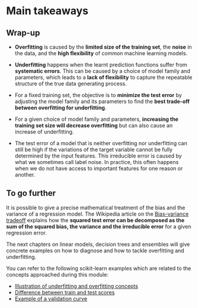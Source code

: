 # Main takeaways

## Wrap-up

- **Overfitting** is caused by the **limited size of the training set**, the
  **noise** in the data, and the **high flexibility** of common machine learning
  models.

- **Underfitting** happens when the learnt prediction functions suffer from
  **systematic errors**. This can be caused by a choice of model family and
  parameters, which leads to a **lack of flexibility** to capture the repeatable
  structure of the true data generating process.

- For a fixed training set, the objective is to **minimize the test error** by
  adjusting the model family and its parameters to find the
  **best trade-off between overfitting for underfitting**.

- For a given choice of model family and parameters, **increasing the
  training set size will decrease overfitting** but can also cause an increase
  of underfitting.

- The test error of a model that is neither overfitting nor underfitting can
  still be high if the variations of the target variable cannot be fully
  determined by the input features. This irreducible error is caused by what we
  sometimes call label noise. In practice, this often happens when we do not
  have access to important features for one reason or another.

## To go further

It is possible to give a precise mathematical treatment of the bias and the
variance of a regression model. The Wikipedia article on the [Bias-variance
tradeoff](https://en.wikipedia.org/wiki/Bias%E2%80%93variance_tradeoff) explains
how the **squared test error can be decomposed as the sum of the squared bias,
the variance and the irreducible error** for a given regression error.

The next chapters on linear models, decision trees and ensembles will give
concrete examples on how to diagnose and how to tackle overfitting and
underfitting.

You can refer to the following scikit-learn examples which are related to
the concepts approached during this module:

- [Illustration of underfitting and overfitting concepts](https://scikit-learn.org/stable/auto_examples/model_selection/plot_underfitting_overfitting.html#sphx-glr-auto-examples-model-selection-plot-underfitting-overfitting-py)
- [Difference between train and test scores](https://scikit-learn.org/stable/auto_examples/model_selection/plot_train_error_vs_test_error.html#sphx-glr-auto-examples-model-selection-plot-train-error-vs-test-error-py)
- [Example of a validation curve](https://scikit-learn.org/stable/auto_examples/model_selection/plot_validation_curve.html#sphx-glr-auto-examples-model-selection-plot-validation-curve-py)
